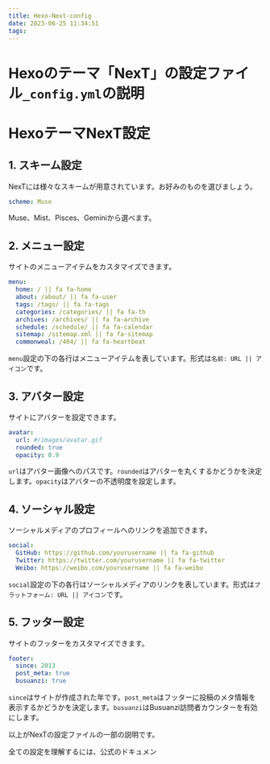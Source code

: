 ```yaml
---
title: Hexo-Next-config
date: 2023-06-25 11:34:51
tags:
---
```



# Hexoのテーマ「NexT」の設定ファイル`_config.yml`の説明

# HexoテーマNexT設定

## 1. スキーム設定
NexTには様々なスキームが用意されています。お好みのものを選びましょう。

```yaml
scheme: Muse
```

Muse、Mist、Pisces、Geminiから選べます。

## 2. メニュー設定
サイトのメニューアイテムをカスタマイズできます。

```yaml
menu:
  home: / || fa fa-home
  about: /about/ || fa fa-user
  tags: /tags/ || fa fa-tags
  categories: /categories/ || fa fa-th
  archives: /archives/ || fa fa-archive
  schedule: /schedule/ || fa fa-calendar
  sitemap: /sitemap.xml || fa fa-sitemap
  commonweal: /404/ || fa fa-heartbeat
```
`menu`設定の下の各行はメニューアイテムを表しています。形式は`名前: URL || アイコン`です。

## 3. アバター設定
サイトにアバターを設定できます。
```yaml
avatar:
  url: #/images/avatar.gif
  rounded: true
  opacity: 0.9
```
`url`はアバター画像へのパスです。`rounded`はアバターを丸くするかどうかを決定します。`opacity`はアバターの不透明度を設定します。

## 4. ソーシャル設定
ソーシャルメディアのプロフィールへのリンクを追加できます。
```yaml
social:
  GitHub: https://github.com/yourusername || fa fa-github
  Twitter: https://twitter.com/yourusername || fa fa-twitter
  Weibo: https://weibo.com/yourusername || fa fa-weibo
```
`social`設定の下の各行はソーシャルメディアのリンクを表しています。形式は`プラットフォーム: URL || アイコン`です。

## 5. フッター設定
サイトのフッターをカスタマイズできます。
```yaml
footer:
  since: 2013
  post_meta: true
  busuanzi: true
```
`since`はサイトが作成された年です。`post_meta`はフッターに投稿のメタ情報を表示するかどうかを決定します。`busuanzi`はBusuanzi訪問者カウンターを有効にします。

以上がNexTの設定ファイルの一部の説明です。

全ての設定を理解するには、公式のドキュメン

